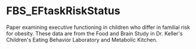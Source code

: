 # FBS_EFtaskRiskStatus
Paper examining executive functioning in children who differ in familial risk for obesity. These data are from the Food and Brain Study in Dr. Keller's Children's Eating Behavior Laboratory and Metabolic Kitchen.
